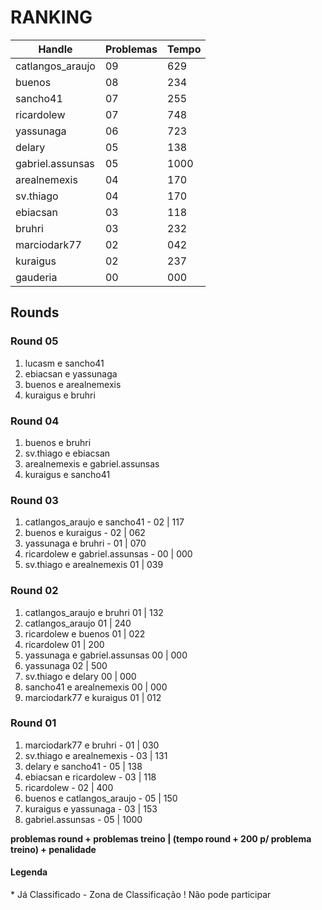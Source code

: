 # RANKING

| Handle           | Problemas  | Tempo  |
| ---------------- | ---------- | ------ |
| catlangos_araujo |         09 |    629 |*
| buenos           |         08 |    234 |*
| sancho41         |         07 |    255 |*
| ricardolew       |         07 |    748 |*
| yassunaga        |         06 |    723 |*
| delary           |         05 |    138 |-
| gabriel.assunsas |         05 |    1000|*
| arealnemexis     |         04 |    170 |*
| sv.thiago        |         04 |    170 |!
| ebiacsan         |         03 |    118 |-
| bruhri           |         03 |    232 |-
| marciodark77     |         02 |    042 |
| kuraigus         |         02 |    237 |
| gauderia         |         00 |    000 |


## Rounds

### Round 05

1. lucasm e sancho41
2. ebiacsan e yassunaga
3. buenos e arealnemexis
4. kuraigus e bruhri

### Round 04

1. buenos e bruhri
2. sv.thiago e ebiacsan
3. arealnemexis e gabriel.assunsas
4. kuraigus e sancho41

### Round 03

1. catlangos_araujo e sancho41 - 02 | 117
2. buenos e kuraigus - 02 | 062
3. yassunaga e bruhri - 01 | 070
4. ricardolew e gabriel.assunsas - 00 | 000
5. sv.thiago e arealnemexis 01 | 039

### Round 02

1. catlangos_araujo e bruhri 01 | 132
  1. catlangos_araujo 01 | 240
2. ricardolew e buenos 01 | 022
  1. ricardolew 01 | 200
3. yassunaga e gabriel.assunsas 00 | 000
  1. yassunaga 02 | 500
4. sv.thiago e delary 00 | 000
5. sancho41 e arealnemexis 00 | 000 
6. marciodark77 e kuraigus 01 | 012

### Round 01

1. marciodark77 e bruhri - 01 | 030
2. sv.thiago e arealnemexis - 03 | 131
3. delary e sancho41 - 05 | 138
4. ebiacsan e ricardolew - 03 | 118 
  1. ricardolew - 02 | 400
5. buenos e catlangos_araujo - 05 | 150
6. kuraigus e yassunaga - 03 | 153
7. gabriel.assunsas - 05 | 1000



**problemas round + problemas treino | (tempo round + 200 p/ problema treino) + penalidade**
#### Legenda
\* Já Classificado
\- Zona de Classificação
\! Não pode participar

